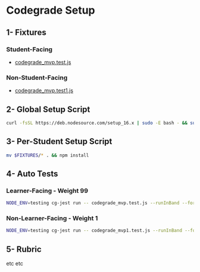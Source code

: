 # Codegrade Setup

## 1- Fixtures

### Student-Facing

- [codegrade_mvp.test.js](./codegrade_mvp.test.js)

### Non-Student-Facing

- [codegrade_mvp.test1.js](./codegrade_mvp1.test.js)

## 2- Global Setup Script

```bash
curl -fsSL https://deb.nodesource.com/setup_16.x | sudo -E bash - && sudo apt-get install -y nodejs; cg-jest install; npm i -g jest@27.3.1
```

## 3- Per-Student Setup Script

```bash
mv $FIXTURES/* . && npm install
```

## 4- Auto Tests

### Learner-Facing - Weight 99

```bash
NODE_ENV=testing cg-jest run -- codegrade_mvp.test.js --runInBand --forceExit
```

### Non-Learner-Facing - Weight 1

```bash
NODE_ENV=testing cg-jest run -- codegrade_mvp1.test.js --runInBand --forceExit
```

## 5- Rubric

etc etc